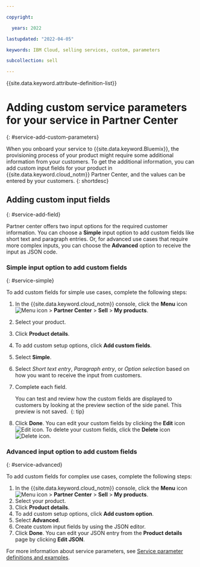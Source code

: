 ```yaml
---

copyright:

  years: 2022

lastupdated: "2022-04-05"

keywords: IBM Cloud, selling services, custom, parameters

subcollection: sell

---
```


{{site.data.keyword.attribute-definition-list}}


# Adding custom service parameters for your service in Partner Center
{: #service-add-custom-parameters}

When you onboard your service to {{site.data.keyword.Bluemix}}, the provisioning process of your product might require some additional information from your customers. To get the additional information, you can add custom input fields for your product in {{site.data.keyword.cloud_notm}} Partner Center, and the values can be entered by your customers.
{: shortdesc}

## Adding custom input fields
{: #service-add-field}
 
Partner center offers two input options for the required customer information. You can choose a **Simple** input option to add custom fields like short text and paragraph entries. Or, for advanced use cases that require more complex inputs, you can choose the **Advanced** option to receive the input as JSON code. 

### Simple input option to add custom fields 
{: #service-simple}

To add custom fields for simple use cases, complete the following steps:

1. In the {{site.data.keyword.cloud_notm}} console, click the **Menu** icon ![Menu icon](../icons/icon_hamburger.svg "Menu") > **Partner Center** > **Sell** > **My products**.
1. Select your product.
1. Click **Product details**.
1. To add custom setup options, click **Add custom fields**.
1. Select **Simple**.
1. Select *Short text entry*, *Paragraph entry*, or *Option selection* based on how you want to receive the input from customers. 
1. Complete each field. 

   You can test and review how the custom fields are displayed to customers by looking at the preview section of the side panel. This preview is not saved. 
   {: tip}
   
1. Click **Done**. You can edit your custom fields by clicking the **Edit** icon ![Edit icon](../icons/edit-tagging.svg "Edit"). To delete your custom fields, click the **Delete** icon ![Delete icon](../../icons/delete.svg "Delete").

### Advanced input option to add custom fields
{: #service-advanced}

To add custom fields for complex use cases, complete the following steps:

1. In the {{site.data.keyword.cloud_notm}} console, click the **Menu** icon ![Menu icon](../icons/icon_hamburger.svg "Menu") > **Partner Center** > **Sell** > **My products**.
1. Select your product.
1. Click **Product details**.
1. To add custom setup options, click **Add custom option**.
1. Select **Advanced**.
1. Create custom input fields by using the JSON editor. 
1. Click **Done**. You can edit your JSON entry from the **Product details** page by clicking **Edit JSON**.

For more information about service parameters, see [Service parameter definitions and examples](/docs/sell?topic=sell-service_parameters_def_examples).

